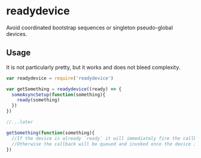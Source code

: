 # readydevice
Avoid coordinated bootstrap sequences or singleton pseudo-global devices.

## Usage
It is not particularly pretty, but it works and does not bleed complexity.
```js
var readydevice = require('readydevice')

var getSomething = readydevice((ready) => {
  someAsyncSetup(function(something){
    ready(something)
  })
})

//...later

getSomething(function(something){
  //If the device is already `ready` it will immediately fire the callback.
  //Otherwise the callback will be queued and invoked once the device is ready.
})
```
